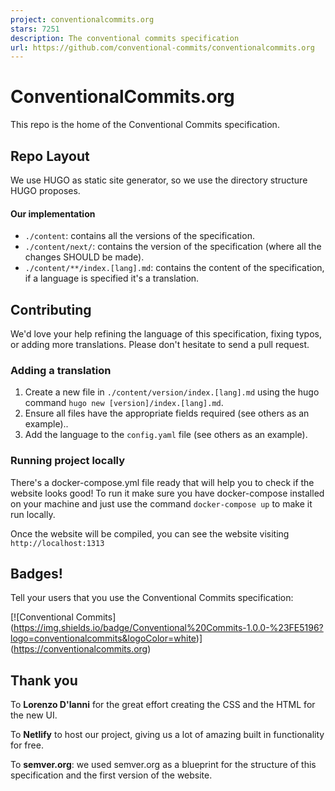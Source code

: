 ```yaml
---
project: conventionalcommits.org
stars: 7251
description: The conventional commits specification
url: https://github.com/conventional-commits/conventionalcommits.org
---
```


ConventionalCommits.org
=======================

This repo is the home of the Conventional Commits specification.

Repo Layout
-----------

We use HUGO as static site generator, so we use the directory structure HUGO proposes.

#### Our implementation

-   `./content`: contains all the versions of the specification.
-   `./content/next/`: contains the version of the specification (where all the changes SHOULD be made).
-   `./content/**/index.[lang].md`: contains the content of the specification, if a language is specified it's a translation.

Contributing
------------

We'd love your help refining the language of this specification, fixing typos, or adding more translations. Please don't hesitate to send a pull request.

### Adding a translation

1.  Create a new file in `./content/version/index.[lang].md` using the hugo command `hugo new [version]/index.[lang].md`.
2.  Ensure all files have the appropriate fields required (see others as an example)..
3.  Add the language to the `config.yaml` file (see others as an example).

### Running project locally

There's a docker-compose.yml file ready that will help you to check if the website looks good! To run it make sure you have docker-compose installed on your machine and just use the command `docker-compose up` to make it run locally.

Once the website will be compiled, you can see the website visiting `http://localhost:1313`

Badges!
-------

Tell your users that you use the Conventional Commits specification:

\[!\[Conventional Commits\](https://img.shields.io/badge/Conventional%20Commits-1.0.0-%23FE5196?logo=conventionalcommits&logoColor=white)\](https://conventionalcommits.org)

Thank you
---------

To **Lorenzo D'Ianni** for the great effort creating the CSS and the HTML for the new UI.

To **Netlify** to host our project, giving us a lot of amazing built in functionality for free.

To **semver.org**: we used semver.org as a blueprint for the structure of this specification and the first version of the website.
